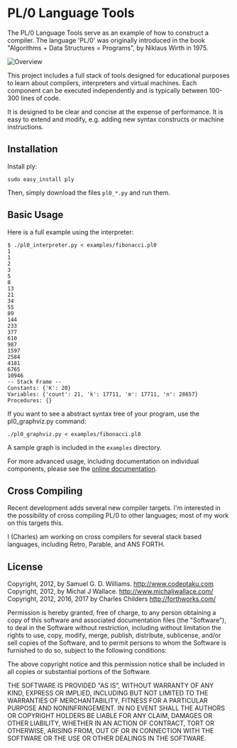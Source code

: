 # PL/0 Language Tools

The PL/0 Language Tools serve as an example of how to construct a
compiler. The language 'PL/0' was originally introduced in the book
"Algorithms + Data Structures = Programs", by Niklaus Wirth in 1975.

![Overview](Overview.png)

This project includes a full stack of tools designed for educational
purposes to learn about compilers, interpreters and virtual machines.
Each component can be executed independently and is typically between
100-300 lines of code.

It is designed to be clear and concise at the expense of performance. It
is easy to extend and modify, e.g. adding new syntax constructs or
machine instructions.

## Installation

Install ply:

	sudo easy_install ply

Then, simply download the files `pl0_*.py` and run them.

## Basic Usage

Here is a full example using the interpreter:

	$ ./pl0_interpreter.py < examples/fibonacci.pl0
	1
	1
	2
	3
	5
	8
	13
	21
	34
	55
	89
	144
	233
	377
	610
	987
	1597
	2584
	4181
	6765
	10946
	-- Stack Frame --
	Constants: {'K': 20}
	Variables: {'count': 21, 'k': 17711, 'm': 17711, 'n': 28657}
	Procedures: {}

If you want to see a abstract syntax tree of your program, use the pl0_graphviz.py command:

	./pl0_graphviz.py < examples/fibonacci.pl0

A sample graph is included in the `examples` directory.

For more advanced usage, including documentation on individual components, please see the [online documentation](http://programming.dojo.net.nz/study/pl0-language-tools/index).

## Cross Compiling

Recent development adds several new compiler targets. I'm interested in the possibility of cross compiling PL/0 to other languages; most of my work on this targets this.

I (Charles) am working on cross compilers for several stack based languages, including Retro, Parable, and ANS FORTH.

## License

Copyright, 2012, by Samuel G. D. Williams. <http://www.codeotaku.com>  
Copyright, 2012, by Michal J Wallace. <http://www.michaljwallace.com/>  
Copyright, 2012, 2016, 2017 by Charles Childers <http://forthworks.com/>  

Permission is hereby granted, free of charge, to any person obtaining a copy
of this software and associated documentation files (the "Software"), to deal
in the Software without restriction, including without limitation the rights
to use, copy, modify, merge, publish, distribute, sublicense, and/or sell
copies of the Software, and to permit persons to whom the Software is
furnished to do so, subject to the following conditions:

The above copyright notice and this permission notice shall be included in
all copies or substantial portions of the Software.

THE SOFTWARE IS PROVIDED "AS IS", WITHOUT WARRANTY OF ANY KIND, EXPRESS OR
IMPLIED, INCLUDING BUT NOT LIMITED TO THE WARRANTIES OF MERCHANTABILITY,
FITNESS FOR A PARTICULAR PURPOSE AND NONINFRINGEMENT. IN NO EVENT SHALL THE
AUTHORS OR COPYRIGHT HOLDERS BE LIABLE FOR ANY CLAIM, DAMAGES OR OTHER
LIABILITY, WHETHER IN AN ACTION OF CONTRACT, TORT OR OTHERWISE, ARISING FROM,
OUT OF OR IN CONNECTION WITH THE SOFTWARE OR THE USE OR OTHER DEALINGS IN
THE SOFTWARE.
